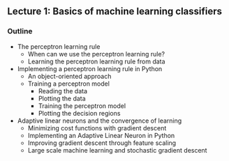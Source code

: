 ##  Lecture 1: Basics of machine learning classifiers

### Outline

- The perceptron learning rule
    - When can we use the perceptron learning rule?
    - Learning the perceptron learning rule from data
- Implementing a perceptron learning rule in Python
    - An object-oriented approach
    - Training a perceptron model
        - Reading the data
        - Plotting the data
        - Training the perceptron model
        - Plotting the decision regions
- Adaptive linear neurons and the convergence of learning
    - Minimizing cost functions with gradient descent
    - Implementing an Adaptive Linear Neuron in Python
    - Improving gradient descent through feature scaling
    - Large scale machine learning and stochastic gradient descent
